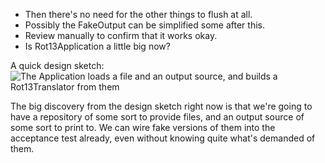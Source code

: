 * Then there's no need for the other things to flush at all.
* Possibly the FakeOutput can be simplified some after this.
* Review manually to confirm that it works okay.
* Is Rot13Application a little big now?

A quick design sketch:
![The Application loads a file and an output source, and builds a Rot13Translator from them](http://www.diagrammr.com/png?key=dG6ESsAeogH)

The big discovery from the design sketch right now is that we're going to have a repository of some
sort to provide files, and an output source of some sort to print to. We can wire fake versions of
them into the acceptance test already, even without knowing quite what's demanded of them.